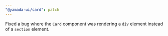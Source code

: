 ```yaml
---
"@yamada-ui/card": patch
---
```


Fixed a bug where the `Card` component was rendering a `div` element instead of a `section` element.
